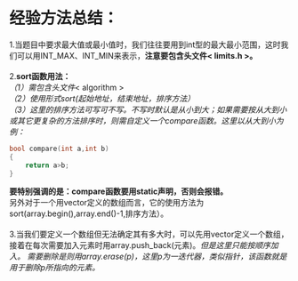 经验方法总结：
==================
1.当题目中要求最大值或最小值时，我们往往要用到int型的最大最小范围，这时我们可以用INT_MAX、INT_MIN来表示，**注意要包含头文件< limits.h >。**<br><br>
2.**sort函数用法：**<br>
*（1）需包含头文件*< algorithm ><br>
*（2）使用形式sort(起始地址，结束地址，排序方法）*<br>
*（3）这里的排序方法可写可不写。不写时默认是从小到大；如果需要按从大到小或其它更复杂的方法排序时，则需自定义一个compare函数。这里以从大到小为例：*
```cpp
bool compare(int a,int b)
{
    return a>b;
}
```
**要特别强调的是：compare函数要用static声明，否则会报错。**<br>
另外对于一个用vector定义的数组而言，它的使用方法为sort(array.begin(),array.end()-1,排序方法）。<br><br>
3.当我们要定义一个数组但无法确定其有多大时，可以先用vector定义一个数组，接着在每次需要加入元素时用array.push_back(元素)。*但是这里只能按顺序加入。* *需要删除是则用array.erase(p)，这里p为一迭代器，类似指针，该函数就是用于删除p所指向的元素。*<br><br>

